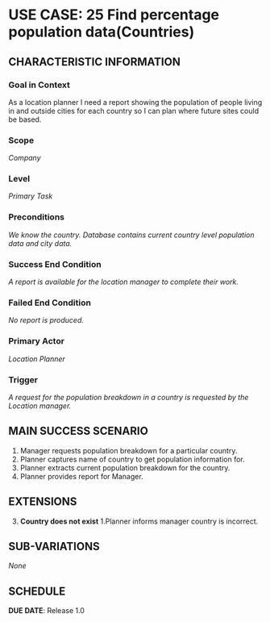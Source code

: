 # USE CASE: 25 Find percentage population data(Countries)

## CHARACTERISTIC INFORMATION

### Goal in Context
As a location planner I need a report showing the population of people living in and outside cities for each country so I can plan where future sites could be based.

### Scope
*Company*

### Level

*Primary Task*

### Preconditions

*We know the country. Database contains current country level population data and city data.*

### Success End Condition

*A report is available for the location manager to complete their work.*

### Failed End Condition

*No report is produced.*

### Primary Actor

*Location Planner*

### Trigger

*A request for the population breakdown in a country is requested by the Location manager.*

## MAIN SUCCESS SCENARIO


1. Manager requests population breakdown for a particular country.
2. Planner captures name of country to get population information for.
3. Planner extracts current population breakdown for the country.
4. Planner provides report for Manager.

## EXTENSIONS

3. **Country does not exist**
   1.Planner informs manager country is incorrect.

## SUB-VARIATIONS

*None*

## SCHEDULE

**DUE DATE**: Release 1.0